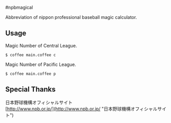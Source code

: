 #npbmagical

Abbreviation of nippon professional baseball magic calculator.

## Usage

Magic Number of Central League.
```
$ coffee main.coffee c
```

Magic Number of Pacific League.
```
$ coffee main.coffee p
```

## Special Thanks

日本野球機構オフィシャルサイト<br />
[http://www.npb.or.jp/](http://www.npb.or.jp/ "日本野球機構オフィシャルサイト")
